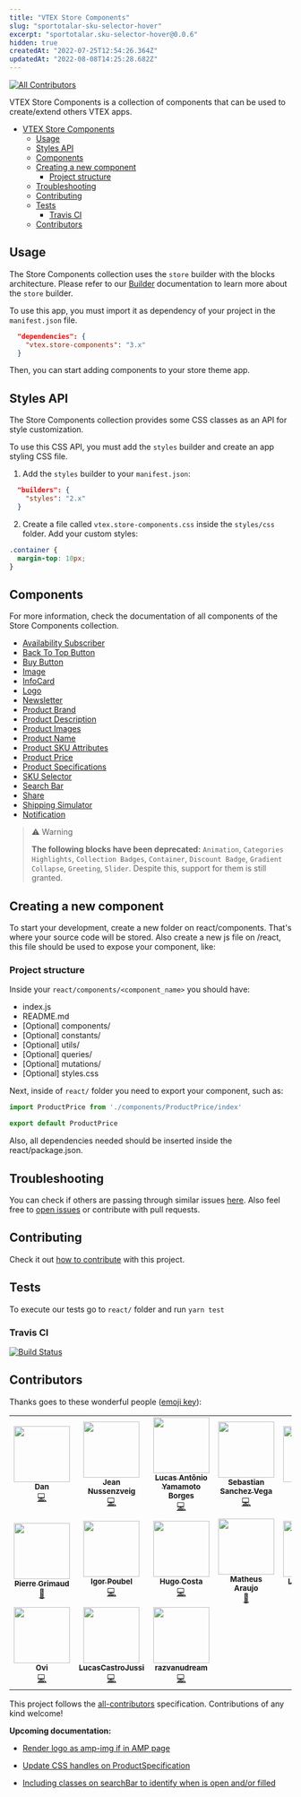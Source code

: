 ```yaml
---
title: "VTEX Store Components"
slug: "sportotalar-sku-selector-hover"
excerpt: "sportotalar.sku-selector-hover@0.0.6"
hidden: true
createdAt: "2022-07-25T12:54:26.364Z"
updatedAt: "2022-08-08T14:25:28.682Z"
---
```

<!-- ALL-CONTRIBUTORS-BADGE:START - Do not remove or modify this section -->
[![All Contributors](https://img.shields.io/badge/all_contributors-17-orange.svg?style=flat-square)](#contributors-)
<!-- ALL-CONTRIBUTORS-BADGE:END -->

VTEX Store Components is a collection of components that can be used to create/extend others VTEX apps.


- [VTEX Store Components](#vtex-store-components)
  - [Usage](#usage)
  - [Styles API](#styles-api)
  - [Components](#components)
  - [Creating a new component](#creating-a-new-component)
    - [Project structure](#project-structure)
  - [Troubleshooting](#troubleshooting)
  - [Contributing](#contributing)
  - [Tests](#tests)
    - [Travis CI](#travis-ci)
  - [Contributors](#contributors)

## Usage

The Store Components collection uses the `store` builder with the blocks architecture. Please refer to our [Builder](https://developers.vtex.com/vtex-developer-docs/docs/vtex-io-documentation-builders) documentation to learn more about the `store` builder. 

To use this app, you must import it as dependency of your project in the `manifest.json` file.

```json
  "dependencies": {
    "vtex.store-components": "3.x"
  }
```

Then, you can start adding components to your store theme app.

## Styles API

The Store Components collection provides some CSS classes as an API for style customization.

To use this CSS API, you must add the `styles` builder and create an app styling CSS file.

1. Add the `styles` builder to your `manifest.json`:

```json
  "builders": {
    "styles": "2.x"
  }
```

2. Create a file called `vtex.store-components.css` inside the `styles/css` folder. Add your custom styles:

```css
.container {
  margin-top: 10px;
}
```

## Components

For more information, check the documentation of all components of the Store Components collection.

- [Availability Subscriber](https://developers.vtex.com/vtex-developer-docs/docs/vtex-store-components-availabilitysubscriber)
- [Back To Top Button](https://developers.vtex.com/vtex-developer-docs/docs/vtex-store-components-backtotopbutton)
- [Buy Button](https://developers.vtex.com/vtex-developer-docs/docs/vtex-store-components-buybutton)
- [Image](https://developers.vtex.com/vtex-developer-docs/docs/vtex-store-components-image)
- [InfoCard](https://developers.vtex.com/vtex-developer-docs/docs/vtex-store-components-infocard)
- [Logo](https://developers.vtex.com/vtex-developer-docs/docs/vtex-store-components-logo)
- [Newsletter](https://developers.vtex.com/vtex-developer-docs/docs/vtex-store-components-newsletter)
- [Product Brand](https://developers.vtex.com/vtex-developer-docs/docs/vtex-store-components-productbrand)
- [Product Description](https://developers.vtex.com/vtex-developer-docs/docs/vtex-store-components-productdescription)
- [Product Images](https://developers.vtex.com/vtex-developer-docs/docs/vtex-store-components-productimages)
- [Product Name](https://developers.vtex.com/vtex-developer-docs/docs/vtex-store-components-productname)
- [Product SKU Attributes](https://developers.vtex.com/vtex-developer-docs/docs/vtex-store-components-productskuattributes)
- [Product Price](https://developers.vtex.com/vtex-developer-docs/docs/vtex-store-components-productprice)
- [Product Specifications](https://developers.vtex.com/vtex-developer-docs/docs/vtex-store-components-productspecifications)
- [SKU Selector](https://developers.vtex.com/vtex-developer-docs/docs/vtex-store-components-skuselector)
- [Search Bar](https://developers.vtex.com/vtex-developer-docs/docs/vtex-store-components-searchbar)
- [Share](https://developers.vtex.com/vtex-developer-docs/docs/vtex-store-components-share)
- [Shipping Simulator](https://developers.vtex.com/vtex-developer-docs/docs/vtex-store-components-shippingsimulator)
- [Notification](https://developers.vtex.com/vtex-developer-docs/docs/vtex-store-components-notification)


> ⚠️ Warning
>
> **The following blocks have been deprecated:** `Animation`, `Categories Highlights`, `Collection Badges`, `Container`, `Discount Badge`, `Gradient Collapse`, `Greeting`, `Slider`. Despite this, support for them is still granted.

## Creating a new component

To start your development, create a new folder on react/components. That's where your source code will be stored. Also create a new js file on /react, this file should be used to expose your component, like:

### Project structure

Inside your `react/components/<component_name>` you should have:

- index.js
- README.md
- [Optional] components/
- [Optional] constants/
- [Optional] utils/
- [Optional] queries/
- [Optional] mutations/
- [Optional] styles.css

Next, inside of `react/` folder you need to export your component, such as:

```js
import ProductPrice from './components/ProductPrice/index'

export default ProductPrice
```

Also, all dependencies needed should be inserted inside the react/package.json.

## Troubleshooting

You can check if others are passing through similar issues [here](https://github.com/vtex-apps/store-components/issues). Also feel free to [open issues](https://github.com/vtex-apps/store-components/issues/new) or contribute with pull requests.

## Contributing

Check it out [how to contribute](https://github.com/vtex-apps/awesome-io#contributing) with this project.

## Tests

To execute our tests go to `react/` folder and run `yarn test`

### Travis CI

[![Build Status](https://api.travis-ci.org/vtex-apps/store-components.svg?branch=master)](https://travis-ci.org/vtex-apps/store-components)

<!-- DOCS-IGNORE:start -->
## Contributors

Thanks goes to these wonderful people ([emoji key](https://allcontributors.org/docs/en/emoji-key)):

<!-- ALL-CONTRIBUTORS-LIST:START - Do not remove or modify this section -->
<!-- prettier-ignore-start -->
<!-- markdownlint-disable -->
<table>
  <tr>
    <td align="center"><a href="https://github.com/hapoza"><img src="https://avatars3.githubusercontent.com/u/27775611?v=4?s=100" width="100px;" alt=""/><br /><sub><b>Dan</b></sub></a><br /><a href="https://github.com/vtex-apps/store-components/commits?author=hapoza" title="Code">💻</a></td>
    <td align="center"><a href="https://github.com/JNussens"><img src="https://avatars0.githubusercontent.com/u/7662734?v=4?s=100" width="100px;" alt=""/><br /><sub><b>Jean Nussenzveig</b></sub></a><br /><a href="https://github.com/vtex-apps/store-components/commits?author=JNussens" title="Code">💻</a></td>
    <td align="center"><a href="https://github.com/lucasayb"><img src="https://avatars2.githubusercontent.com/u/17356081?v=4?s=100" width="100px;" alt=""/><br /><sub><b>Lucas Antônio Yamamoto Borges</b></sub></a><br /><a href="https://github.com/vtex-apps/store-components/commits?author=lucasayb" title="Code">💻</a></td>
    <td align="center"><a href="https://t.co/LTjWBxRnqE"><img src="https://avatars3.githubusercontent.com/u/28419764?v=4?s=100" width="100px;" alt=""/><br /><sub><b>Sebastian Sanchez Vega</b></sub></a><br /><a href="https://github.com/vtex-apps/store-components/commits?author=sebaskun98" title="Code">💻</a></td>
    <td align="center"><a href="https://github.com/Erislandio"><img src="https://avatars1.githubusercontent.com/u/34255207?v=4?s=100" width="100px;" alt=""/><br /><sub><b>Erislandio</b></sub></a><br /><a href="https://github.com/vtex-apps/store-components/commits?author=Erislandio" title="Code">💻</a></td>
    <td align="center"><a href="https://github.com/BeatrizMiranda"><img src="https://avatars2.githubusercontent.com/u/28959326?v=4?s=100" width="100px;" alt=""/><br /><sub><b>Beatriz Miranda</b></sub></a><br /><a href="https://github.com/vtex-apps/store-components/commits?author=BeatrizMiranda" title="Code">💻</a></td>
    <td align="center"><a href="https://github.com/Jayendra88"><img src="https://avatars1.githubusercontent.com/u/2637457?v=4?s=100" width="100px;" alt=""/><br /><sub><b>Jayendra</b></sub></a><br /><a href="https://github.com/vtex-apps/store-components/commits?author=Jayendra88" title="Code">💻</a></td>
  </tr>
  <tr>
    <td align="center"><a href="https://github.com/pgrimaud"><img src="https://avatars1.githubusercontent.com/u/1866496?v=4?s=100" width="100px;" alt=""/><br /><sub><b>Pierre Grimaud</b></sub></a><br /><a href="https://github.com/vtex-apps/store-components/commits?author=pgrimaud" title="Documentation">📖</a></td>
    <td align="center"><a href="https://www.linkedin.com/in/igorpoubel"><img src="https://avatars2.githubusercontent.com/u/6241622?v=4?s=100" width="100px;" alt=""/><br /><sub><b>Igor Poubel</b></sub></a><br /><a href="https://github.com/vtex-apps/store-components/commits?author=igorpoubel" title="Code">💻</a></td>
    <td align="center"><a href="http://www.hugoccosta.com"><img src="https://avatars2.githubusercontent.com/u/20212776?v=4?s=100" width="100px;" alt=""/><br /><sub><b>Hugo Costa</b></sub></a><br /><a href="https://github.com/vtex-apps/store-components/commits?author=hugocostadev" title="Code">💻</a></td>
    <td align="center"><a href="https://github.com/MatheusR42"><img src="https://avatars0.githubusercontent.com/u/16908590?v=4?s=100" width="100px;" alt=""/><br /><sub><b>Matheus Araujo</b></sub></a><br /><a href="https://github.com/vtex-apps/store-components/commits?author=MatheusR42" title="Documentation">📖</a></td>
    <td align="center"><a href="https://github.com/LuisaFCorrea"><img src="https://avatars3.githubusercontent.com/u/66276121?v=4?s=100" width="100px;" alt=""/><br /><sub><b>Luisa Correa</b></sub></a><br /><a href="https://github.com/vtex-apps/store-components/commits?author=LuisaFCorrea" title="Code">💻</a></td>
    <td align="center"><a href="https://github.com/pmarignan"><img src="https://avatars2.githubusercontent.com/u/32361926?v=4?s=100" width="100px;" alt=""/><br /><sub><b>pmarignan</b></sub></a><br /><a href="https://github.com/vtex-apps/store-components/commits?author=pmarignan" title="Code">💻</a></td>
    <td align="center"><a href="https://github.com/rcmuniz1994"><img src="https://avatars.githubusercontent.com/u/32344098?v=4?s=100" width="100px;" alt=""/><br /><sub><b>Rodrigo Muniz</b></sub></a><br /><a href="https://github.com/vtex-apps/store-components/commits?author=rcmuniz1994" title="Code">💻</a></td>
  </tr>
  <tr>
    <td align="center"><a href="https://github.com/ovio224"><img src="https://avatars.githubusercontent.com/u/68231117?v=4?s=100" width="100px;" alt=""/><br /><sub><b>Ovi</b></sub></a><br /><a href="https://github.com/vtex-apps/store-components/commits?author=oviolion" title="Code">💻</a></td>
    <td align="center"><a href="https://github.com/LucasCastroJussi"><img src="https://avatars.githubusercontent.com/u/80407814?v=4?s=100" width="100px;" alt=""/><br /><sub><b>LucasCastroJussi</b></sub></a><br /><a href="https://github.com/vtex-apps/store-components/commits?author=LucasCastroJussi" title="Code">💻</a></td>
    <td align="center"><a href="https://razvanudrea.com"><img src="https://avatars.githubusercontent.com/u/71461884?v=4?s=100" width="100px;" alt=""/><br /><sub><b>razvanudream</b></sub></a><br /><a href="https://github.com/vtex-apps/store-components/commits?author=razvanudream" title="Code">💻</a></td>
  </tr>
</table>

<!-- markdownlint-restore -->
<!-- prettier-ignore-end -->

<!-- ALL-CONTRIBUTORS-LIST:END -->

This project follows the [all-contributors](https://github.com/all-contributors/all-contributors) specification. Contributions of any kind welcome!

<!-- DOCS-IGNORE:end -->

**Upcoming documentation:**

 - [Render logo as amp-img if in AMP page](https://github.com/vtex-apps/store-components/pull/580)
 - [Update CSS handles on ProductSpecification](https://github.com/vtex-apps/store-components/pull/599)

 - [Including classes on searchBar to identify when is open and/or filled](https://github.com/vtex-apps/store-components/pull/792)
